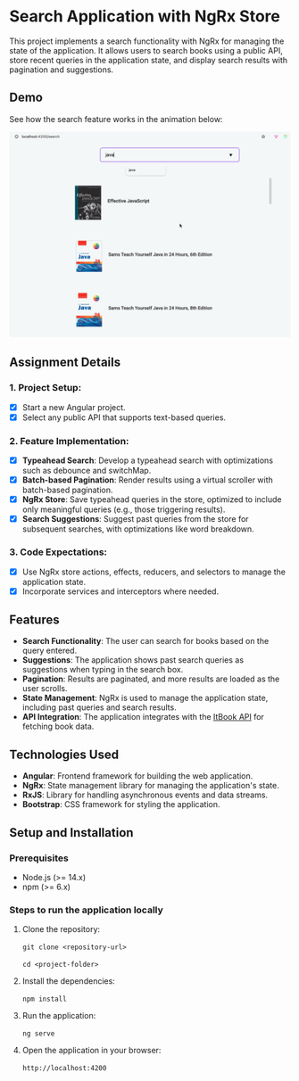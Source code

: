 # Search Application with NgRx Store

This project implements a search functionality with NgRx for managing the state of the application. It allows users to search books using a public API, store recent queries in the application state, and display search results with pagination and suggestions.

## Demo

See how the search feature works in the animation below:

![App Demo](https://github.com/maryiakryvitskaya/itsoft-test/blob/main/search-app/src/assets/app-demo.gif)

## Assignment Details

### 1. Project Setup:

- [x] Start a new Angular project.
- [x] Select any public API that supports text-based queries.

### 2. Feature Implementation:

- [x] **Typeahead Search**: Develop a typeahead search with optimizations such as debounce and switchMap.
- [x] **Batch-based Pagination**: Render results using a virtual scroller with batch-based pagination.
- [x] **NgRx Store**: Save typeahead queries in the store, optimized to include only meaningful queries (e.g., those triggering results).
- [x] **Search Suggestions**: Suggest past queries from the store for subsequent searches, with optimizations like word breakdown.

### 3. Code Expectations:

- [x] Use NgRx store actions, effects, reducers, and selectors to manage the application state.
- [x] Incorporate services and interceptors where needed.

## Features

- **Search Functionality**: The user can search for books based on the query entered.
- **Suggestions**: The application shows past search queries as suggestions when typing in the search box.
- **Pagination**: Results are paginated, and more results are loaded as the user scrolls.
- **State Management**: NgRx is used to manage the application state, including past queries and search results.
- **API Integration**: The application integrates with the [ItBook API](https://api.itbook.store/) for fetching book data.

## Technologies Used

- **Angular**: Frontend framework for building the web application.
- **NgRx**: State management library for managing the application's state.
- **RxJS**: Library for handling asynchronous events and data streams.
- **Bootstrap**: CSS framework for styling the application.

## Setup and Installation

### Prerequisites

- Node.js (>= 14.x)
- npm (>= 6.x)

### Steps to run the application locally

1. Clone the repository:

   ``git clone <repository-url>``

   ``cd <project-folder>``

2. Install the dependencies:

   ``npm install``

3. Run the application:

   ``ng serve``

4. Open the application in your browser:

   ``http://localhost:4200``
